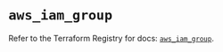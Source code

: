 # `aws_iam_group`

Refer to the Terraform Registry for docs: [`aws_iam_group`](https://registry.terraform.io/providers/hashicorp/aws/6.11.0/docs/resources/iam_group).
